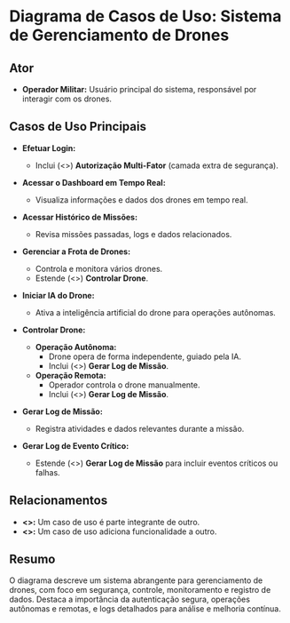 # Diagrama de Casos de Uso: Sistema de Gerenciamento de Drones

## Ator

* **Operador Militar:** Usuário principal do sistema, responsável por interagir com os drones.


## Casos de Uso Principais

* **Efetuar Login:**
    * Inclui (<<include>>) **Autorização Multi-Fator** (camada extra de segurança).
      
* **Acessar o Dashboard em Tempo Real:**
    * Visualiza informações e dados dos drones em tempo real.
      
* **Acessar Histórico de Missões:**
    * Revisa missões passadas, logs e dados relacionados.
      
* **Gerenciar a Frota de Drones:**
    * Controla e monitora vários drones.
    * Estende (<<extend>>) **Controlar Drone**.
      
* **Iniciar IA do Drone:**
    * Ativa a inteligência artificial do drone para operações autônomas.
      
* **Controlar Drone:**
    * **Operação Autônoma:**
        * Drone opera de forma independente, guiado pela IA.
        * Inclui (<<include>>) **Gerar Log de Missão**.
    * **Operação Remota:**
        * Operador controla o drone manualmente.
        * Inclui (<<include>>) **Gerar Log de Missão**.
          
* **Gerar Log de Missão:**
    * Registra atividades e dados relevantes durante a missão.
* **Gerar Log de Evento Crítico:**
    * Estende (<<extend>>) **Gerar Log de Missão** para incluir eventos críticos ou falhas.

## Relacionamentos

* **<<include>>:** Um caso de uso é parte integrante de outro.
* **<<extend>>:** Um caso de uso adiciona funcionalidade a outro.

## Resumo

O diagrama descreve um sistema abrangente para gerenciamento de drones, com foco em segurança, controle, monitoramento e registro de dados. Destaca a importância da autenticação segura, operações autônomas e remotas, e logs detalhados para análise e melhoria contínua.
